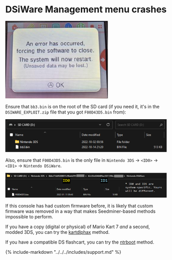 # DSiWare Management menu crashes

![Image](/images/bb3/errorbox.png)

Ensure that `bb3.bin` is on the root of the SD card (if you need it, it's in the `DSIWARE_EXPLOIT.zip` file that you got `F00D43D5.bin` from):

![Image](/images/bb3/bb3-root-layout.png)

Also, ensure that `F00D43D5.bin` is the only file in `Nintendo 3DS` -> `<ID0>` -> `<ID1>` -> `Nintendo DSiWare`.

![Image](/images/bb3/dsiware-location-2.png)

If this console has had custom firmware before, it is likely that custom firmware was removed in a way that makes Seedminer-based methods impossible to perform.

If you have a copy (digital or physical) of Mario Kart 7 *and* a second, modded 3DS, you can try the [kartdlphax](https://3ds.hacks.guide/installing-boot9strap-(kartdlphax)) method.

If you have a compatible DS flashcart, you can try the [ntrboot](https://3ds.hacks.guide/ntrboot) method.

{% include-markdown "../../../includes/support.md" %}
